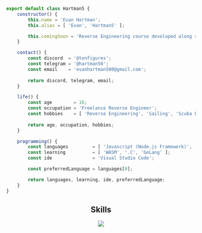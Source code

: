 ```js
export default class Hartman5 {
    constructor() {
        this.name = 'Evan Hartman';
        this.alias = [ 'Evan', 'Hartman5' ];

        this.comingSoon = 'Reverse Engineering course developed along side xTekky.';
    }

    contact() {
        const discord  = '@tenfigures';
        const telegram = '@hartman50';
        const email    = 'evanhartman500@gmail.com';
        
        return discord, telegram, email;
    }

    life() {
        const age        = 16;
        const occupation = 'Freelance Reverse Engineer';
        const hobbies    = [ 'Reverse Engineering', 'Sailing', 'Scuba Diving', 'Wrestling' ];
        
        return age, occupation, hobbies;
    }

    programming() {
        const languages         = [ 'Javascript (Node.js Framework)', 'Python', 'C#' ];
        const learning          = [ 'WASM', '.C', 'GoLang' ];
        const ide               = 'Visual Studio Code';

        const preferredLanguage = languages[0];

        return languages, learning, ide, preferredLanguage;
    }
}
```

<h2 align="center">Skills </h2>

<p align="center">
  <a href="https://skillicons.dev">
    <img src="https://skillicons.dev/icons?i=androidstudio,cs,cloudflare,express,github,go,html,css,js,nodejs,npm,php,py,pycharm,react,vscode,webpack,wasm" />
  </a>
</p>

<p align="center">
    <img alt="" src="https://github-readme-stats.vercel.app/api?username=hartman5&theme=tokyonight&show_icons=true">
</p>
